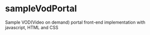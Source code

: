 # sampleVodPortal
Sample VOD(Video on demand) portal front-end implementation with javascript, HTML and CSS
